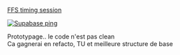 [FFS timing session](https://ffs-timing-session.vercel.app/)

[![Supabase ping](https://github.com/mlfcnt/ski_session_manager/actions/workflows/main.yml/badge.svg)](https://github.com/mlfcnt/ski_session_manager/actions/workflows/main.yml)


Prototypage.. le code n'est pas clean   
Ca gagnerai en refacto, TU et meilleure structure de base
